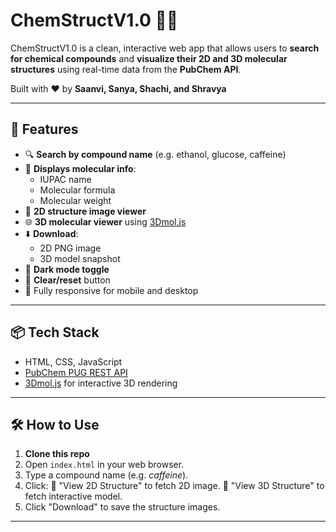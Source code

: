# ChemStructV1.0 🧪🔬

ChemStructV1.0 is a clean, interactive web app that allows users to **search for chemical compounds** and **visualize their 2D and 3D molecular structures** using real-time data from the **PubChem API**.

Built with ❤️ by **Saanvi, Sanya, Shachi, and Shravya**

---

## 🚀 Features

- 🔍 **Search by compound name** (e.g. ethanol, glucose, caffeine)
- 🧾 **Displays molecular info**:
  - IUPAC name
  - Molecular formula
  - Molecular weight
- 🧬 **2D structure image viewer**
- 🌐 **3D molecular viewer** using [3Dmol.js](https://3dmol.csb.pitt.edu/)
- ⬇️ **Download**:
  - 2D PNG image
  - 3D model snapshot
- 🌙 **Dark mode toggle**
- 🧹 **Clear/reset** button
- 🎯 Fully responsive for mobile and desktop

---

## 📦 Tech Stack

- HTML, CSS, JavaScript
- [PubChem PUG REST API](https://pubchemdocs.ncbi.nlm.nih.gov/pug-rest)
- [3Dmol.js](https://3dmol.csb.pitt.edu/) for interactive 3D rendering

---

## 🛠️ How to Use

1. **Clone this repo** 
2. Open `index.html` in your web browser.
3. Type a compound name (e.g. *caffeine*).
4. Click:
   🔹 "View 2D Structure" to fetch 2D image.
   🔹 "View 3D Structure" to fetch interactive model.
5. Click "Download" to save the structure images.

---


